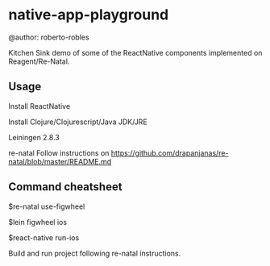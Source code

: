 # native-app-playground

@author: roberto-robles

Kitchen Sink demo of some of the ReactNative components implemented on Reagent/Re-Natal.

## Usage

Install ReactNative

Install Clojure/Clojurescript/Java JDK/JRE

Leiningen 2.8.3

re-natal Follow instructions on https://github.com/drapanjanas/re-natal/blob/master/README.md


## Command cheatsheet

$re-natal use-figwheel

$lein figwheel ios

$react-native run-ios


Build and run project following re-natal instructions.

